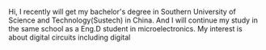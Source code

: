 Hi, I recently will get my bachelor's degree in Southern University of Science and Technology(Sustech) in China. And I will continue my study in the same school as a Eng.D student in microelectronics.
My interest is about digital circuits including digital 
